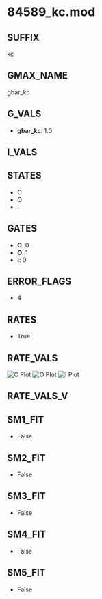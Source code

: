 # 84589_kc.mod

## SUFFIX

kc

## GMAX_NAME

gbar_kc

## G_VALS

- **gbar_kc**: 1.0

## I_VALS


## STATES

- C
- O
- I

## GATES

- **C**: 0
- **O**: 1
- **I**: 0

## ERROR_FLAGS

- 4

## RATES

- True

## RATE_VALS

![C Plot](/Users/pbozelos/Dropbox/icg-Chai-Panos/supermodels/output_markdown_files/KCa/84589_kc.mod/images/C.png)
![O Plot](/Users/pbozelos/Dropbox/icg-Chai-Panos/supermodels/output_markdown_files/KCa/84589_kc.mod/images/O.png)
![I Plot](/Users/pbozelos/Dropbox/icg-Chai-Panos/supermodels/output_markdown_files/KCa/84589_kc.mod/images/I.png)

## RATE_VALS_V

## SM1_FIT

- False

## SM2_FIT

- False

## SM3_FIT

- False

## SM4_FIT

- False

## SM5_FIT

- False

